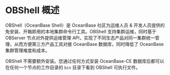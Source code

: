 # OBShell 概述

OBShell（OceanBase Shell）是 OceanBase 社区为运维人员 & 开发人员提供的免安装、开箱即用的本地集群命令行工具。OBShell 支持集群运维，同时基于 OBServer 节点对外提供运维管理 API，实现了不同生态产品对同一集群统一管理，从而方便第三方产品工具对接 OceanBase 数据库，同时降低了 OceanBase 集群管理难度和成本。

OBShell 不需要额外安装。您通过任何方式安装 OceanBase-CE 数据库后都可以在任何一个节点的工作目录的 `bin` 目录下看到 OBShell 可执行文件。
